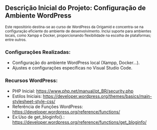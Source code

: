 ## Descrição Inicial do Projeto: Configuração de Ambiente WordPress
<sub> Este repositório destina-se ao curso de WordPress da Origamid e concentra-se na configuração eficiente do ambiente de desenvolvimento. Inclui suporte para ambientes locais, como Xampp e Docker, proporcionando flexibilidade na escolha de plataformas; entre outros. </sub>

### Configurações Realizadas:
- Configuração do ambiente WordPress local (Xampp, Docker...).
- Ajustes e configurações específicas no Visual Studio Code.

### Recursos WordPress:
- PHP Inicial: https://www.php.net/manual/pt_BR/security.php
- Estilos Iniciais: https://developer.wordpress.org/themes/basics/main-stylesheet-style-css/
- Referência de Funções WordPress:  https://developer.wordpress.org/reference/functions/
- Ex:Uso de get_bloginfo().: https://developer.wordpress.org/reference/functions/get_bloginfo/
